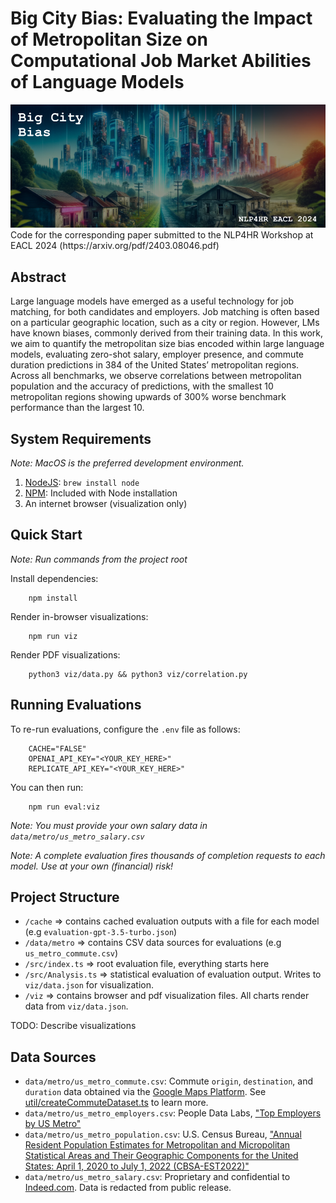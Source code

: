 # Big City Bias: Evaluating the Impact of Metropolitan Size on Computational Job Market Abilities of Language Models

<img src="./.readme/header.png"/>
Code for the corresponding paper submitted to the NLP4HR Workshop at EACL 2024 (https://arxiv.org/pdf/2403.08046.pdf)

## Abstract

Large language models have emerged as a useful technology for job matching, for both candidates and employers. Job matching is often based on a particular geographic location, such as a city or region. However, LMs have known biases, commonly derived from their training data. In this work, we aim to quantify the metropolitan size bias encoded within large language models, evaluating zero-shot salary, employer presence, and commute duration predictions in 384 of the United States’ metropolitan regions. Across all benchmarks, we observe correlations between metropolitan population and the accuracy of predictions, with the smallest 10 metropolitan regions showing upwards of 300% worse benchmark performance than the largest 10.

## System Requirements

_Note: MacOS is the preferred development environment._

1. [NodeJS](https://nodejs.org/en/): `brew install node`
2. [NPM](https://www.npmjs.com/): Included with Node installation
3. An internet browser (visualization only)

## Quick Start

_Note: Run commands from the project root_

Install dependencies:
```
    npm install
```

Render in-browser visualizations:
```
    npm run viz
```

Render PDF visualizations:
```
    python3 viz/data.py && python3 viz/correlation.py  
```

## Running Evaluations

To re-run evaluations, configure the `.env` file as follows:

```
    CACHE="FALSE"
    OPENAI_API_KEY="<YOUR_KEY_HERE>"
    REPLICATE_API_KEY="<YOUR_KEY_HERE>"
```

You can then run:
```
    npm run eval:viz
```

_Note: You must provide your own salary data in `data/metro/us_metro_salary.csv`_

_Note: A complete evaluation fires thousands of completion requests to each model. Use at your own (financial) risk!_

## Project Structure

* `/cache` => contains cached evaluation outputs with a file for each model (e.g `evaluation-gpt-3.5-turbo.json`)
* `/data/metro` => contains CSV data sources for evaluations (e.g `us_metro_commute.csv`)
* `/src/index.ts` => root evaluation file, everything starts here
* `/src/Analysis.ts` => statistical evaluation of evaluation output. Writes to `viz/data.json` for visualization.
* `/viz` => contains browser and pdf visualization files. All charts render data from `viz/data.json`.

TODO: Describe visualizations

## Data Sources
* `data/metro/us_metro_commute.csv`: Commute `origin`, `destination`, and `duration` data obtained via the [Google Maps Platform](https://developers.google.com/maps). See [util/createCommuteDataset.ts](https://github.com/charlie-campanella/big-city-bias/blob/main/src/util/createCommuteDataset.ts) to learn more.
* `data/metro/us_metro_employers.csv`: People Data Labs, ["Top Employers by US Metro"](https://docs.peopledatalabs.com/docs/people-data-labs-free-dataset-top-employers-by-us-metro#license)
* `data/metro/us_metro_population.csv`: U.S. Census Bureau, ["Annual Resident Population Estimates for Metropolitan and Micropolitan Statistical Areas and Their Geographic Components for the United States: April 1, 2020 to July 1, 2022 (CBSA-EST2022)"](https://www.census.gov/data/datasets/time-series/demo/popest/2020s-total-metro-and-micro-statistical-areas.html)
* `data/metro/us_metro_salary.csv`: Proprietary and confidential to [Indeed.com](https://www.indeed.com/). Data is redacted from public release.
